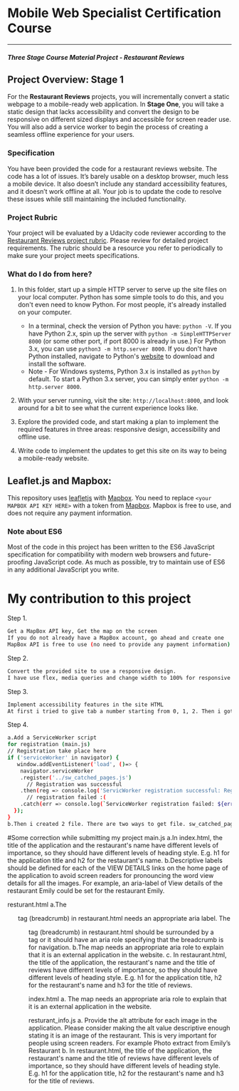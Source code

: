 # Mobile Web Specialist Certification Course
---
#### _Three Stage Course Material Project - Restaurant Reviews_

## Project Overview: Stage 1

For the **Restaurant Reviews** projects, you will incrementally convert a static webpage to a mobile-ready web application. In **Stage One**, you will take a static design that lacks accessibility and convert the design to be responsive on different sized displays and accessible for screen reader use. You will also add a service worker to begin the process of creating a seamless offline experience for your users.

### Specification

You have been provided the code for a restaurant reviews website. The code has a lot of issues. It’s barely usable on a desktop browser, much less a mobile device. It also doesn’t include any standard accessibility features, and it doesn’t work offline at all. Your job is to update the code to resolve these issues while still maintaining the included functionality.

### Project Rubric

Your project will be evaluated by a Udacity code reviewer according to the [Restaurant Reviews project rubric](https://review.udacity.com/#!/rubrics/1090/view). Please review for detailed project requirements. The rubric should be a resource you refer to periodically to make sure your project meets specifications.

### What do I do from here?

1. In this folder, start up a simple HTTP server to serve up the site files on your local computer. Python has some simple tools to do this, and you don't even need to know Python. For most people, it's already installed on your computer.

    * In a terminal, check the version of Python you have: `python -V`. If you have Python 2.x, spin up the server with `python -m SimpleHTTPServer 8000` (or some other port, if port 8000 is already in use.) For Python 3.x, you can use `python3 -m http.server 8000`. If you don't have Python installed, navigate to Python's [website](https://www.python.org/) to download and install the software.
   * Note -  For Windows systems, Python 3.x is installed as `python` by default. To start a Python 3.x server, you can simply enter `python -m http.server 8000`.
2. With your server running, visit the site: `http://localhost:8000`, and look around for a bit to see what the current experience looks like.
3. Explore the provided code, and start making a plan to implement the required features in three areas: responsive design, accessibility and offline use.
4. Write code to implement the updates to get this site on its way to being a mobile-ready website.

## Leaflet.js and Mapbox:

This repository uses [leafletjs](https://leafletjs.com/) with [Mapbox](https://www.mapbox.com/). You need to replace `<your MAPBOX API KEY HERE>` with a token from [Mapbox](https://www.mapbox.com/). Mapbox is free to use, and does not require any payment information.

### Note about ES6

Most of the code in this project has been written to the ES6 JavaScript specification for compatibility with modern web browsers and future-proofing JavaScript code. As much as possible, try to maintain use of ES6 in any additional JavaScript you write.

# My contribution to this project
Step 1.
```sh
Get a MapBox API key, Get the map on the screen
If you do not already have a MapBox account, go ahead and create one
MapBox API is free to use (no need to provide any payment information). I create one account and create a token and plug it into 2 different file main.js in mapboxToken and resturant_info.js(mapboxToken)
```
Step 2.
```sh
Convert the provided site to use a responsive design. 
I have use flex, media queries and change width to 100% for responsive websites. You can see the changes in style.css.
```

Step 3.
```sh
Implement accessibility features in the site HTML
At first i tried to give tab a number starting from 0, 1, 2. Then i got error while check its accessibility. Therefore i put -1 as a tab index and used focus. also i get error in image file since it didn'y have alt file . therefore, i created image.alt= restaurant.name; in main.js and give value in image alt in resturants.json file.
```

Step 4.
```sh
a.Add a ServiceWorker script 
for registration (main.js)
// Registration take place here
if ('serviceWorker' in navigator) {
   window.addEventListener('load', ()=> {
    navigator.serviceWorker
    .register('../sw_catched_pages.js')
      // Registration was successful
    .then(reg => console.log('ServicWorker registration successful: Registered'))
      // registration failed :(
    .catch(err => console.log(`ServiceWorker registration failed: ${err}`));
  });
}
b.Then i created 2 file. There are two ways to get file. sw_catched_pages.js file is the one you can choose the important file and install and fetch whereas sw_cached_site.js helps to clone all file and fetch. Now, a user will be accessible when the user is offline. 

```
#Some correction while submitting my project
main.js
a.In index.html, the title of the application and the restaurant's name have different levels of importance, so they should have different levels of heading style. E.g. h1 for the application title and h2 for the restaurant's name.
b.Descriptive labels should be defined for each of the VIEW DETAILS links on the home page of the application to avoid screen readers for pronouncing the word view details for all the images. For example, an aria-label of View details of the restaurant Emily could be set for the restaurant Emily.

resturant.html
a.The <ul> tag (breadcrumb) in restaurant.html needs an appropriate aria label.
The <ul> tag (breadcrumb) in restaurant.html should be surrounded by a <nav> tag or it should have an aria role specifying that the breadcrumb is for navigation.
b.The map needs an appropriate aria role to explain that it is an external application in the website.
c. In restaurant.html, the title of the application, the restaurant's name and the title of reviews have different levels of importance, so they should have different levels of heading style. E.g. h1 for the application title, h2 for the restaurant's name and h3 for the title of reviews.
   
index.html
 a. The map needs an appropriate aria role to explain that it is an external application in the website.
 
 resturant_info.js
 a. Provide the alt attribute for each image in the application.
Please consider making the alt value descriptive enough stating it is an image of the restaurant. This is very important for people using screen readers.
For example Photo extract from Emily’s Restaurant
b. In restaurant.html, the title of the application, the restaurant's name and the title of reviews have different levels of importance, so they should have different levels of heading style. E.g. h1 for the application title, h2 for the restaurant's name and h3 for the title of reviews.


